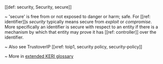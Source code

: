 [[def: security, Security, secure]]

~ 'secure' is free from or not exposed to danger or harm; safe. For [[ref: identifier]]s _security_ typically means secure from _exploit_ or _compromise_. More specifically an identifier is secure with respect to an entity if there is a mechanism by which that entity may prove it has [[ref: controller]] over the identifier. 

~ Also see TrustoverIP [[xref: toip1, security policy, security-policy]]

~ More in <a href="https://weboftrust.github.io/WOT-terms/docs/glossary/security">extended KERI glossary</a>
